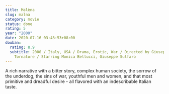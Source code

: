 ```yaml
---
title: Malèna
slug: malna
category: movie
status: done
rating: 5
year: "2000"
date: 2020-07-16 03:43:53+08:00
douban:
  rating: 8.9
  subtitle: 2000 / Italy, USA / Drama, Erotic, War / Directed by Giuseppe
    Tornatore / Starring Monica Bellucci, Giuseppe Sulfaro
---
```


A rich narrative with a bitter story, complex human society, the sorrow of the underdog, the sins of war, youthful men and women, and that most primitive and dreadful desire - all flavored with an indescribable Italian taste.
